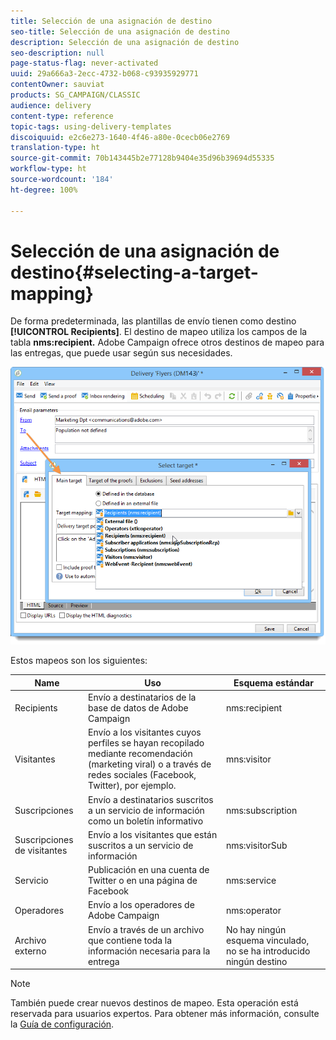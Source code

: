 ```yaml
---
title: Selección de una asignación de destino
seo-title: Selección de una asignación de destino
description: Selección de una asignación de destino
seo-description: null
page-status-flag: never-activated
uuid: 29a666a3-2ecc-4732-b068-c93935929771
contentOwner: sauviat
products: SG_CAMPAIGN/CLASSIC
audience: delivery
content-type: reference
topic-tags: using-delivery-templates
discoiquuid: e2c6e273-1640-4f46-a80e-0cecb06e2769
translation-type: ht
source-git-commit: 70b143445b2e77128b9404e35d96b39694d55335
workflow-type: ht
source-wordcount: '184'
ht-degree: 100%

---
```



# Selección de una asignación de destino{#selecting-a-target-mapping}

De forma predeterminada, las plantillas de envío tienen como destino **[!UICONTROL Recipients]**. El destino de mapeo utiliza los campos de la tabla **nms:recipient.** Adobe Campaign ofrece otros destinos de mapeo para las entregas, que puede usar según sus necesidades.

![](assets/delivery_select_mapping.png)

Estos mapeos son los siguientes:

| Name | Uso | Esquema estándar |
|---|---|---|
| Recipients | Envío a destinatarios de la base de datos de Adobe Campaign | nms:recipient |
| Visitantes | Envío a los visitantes cuyos perfiles se hayan recopilado mediante recomendación (marketing viral) o a través de redes sociales (Facebook, Twitter), por ejemplo. | mns:visitor |
| Suscripciones | Envío a destinatarios suscritos a un servicio de información como un boletín informativo | nms:subscription |
| Suscripciones de visitantes | Envío a los visitantes que están suscritos a un servicio de información | nms:visitorSub |
| Servicio | Publicación en una cuenta de Twitter o en una página de Facebook | nms:service |
| Operadores | Envío a los operadores de Adobe Campaign | nms:operator |
| Archivo externo | Envío a través de un archivo que contiene toda la información necesaria para la entrega | No hay ningún esquema vinculado, no se ha introducido ningún destino |

>[!NOTE]
>
>También puede crear nuevos destinos de mapeo. Esta operación está reservada para usuarios expertos. Para obtener más información, consulte la [Guía de configuración](../../configuration/using/target-mapping.md).
